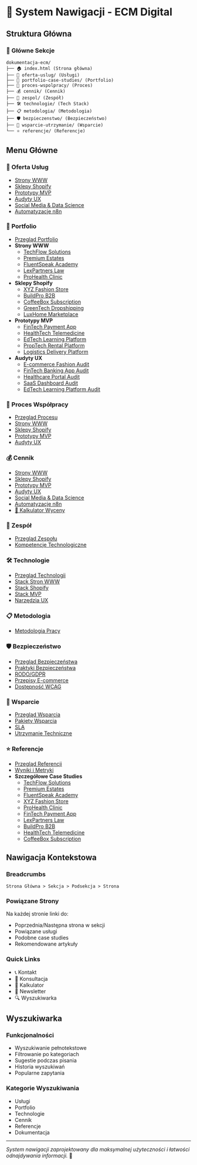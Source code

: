 # 🧭 System Nawigacji - ECM Digital

## Struktura Główna

### 📁 Główne Sekcje
```
dokumentacja-ecm/
├── 🏠 index.html (Strona główna)
├── 🎯 oferta-uslug/ (Usługi)
├── 📂 portfolio-case-studies/ (Portfolio)
├── 🔄 proces-wspolpracy/ (Proces)
├── 💰 cennik/ (Cennik)
├── 👥 zespol/ (Zespół)
├── 🛠️ technologie/ (Tech Stack)
├── 📋 metodologia/ (Metodologia)
├── 🛡️ bezpieczenstwo/ (Bezpieczeństwo)
├── 🔧 wsparcie-utrzymanie/ (Wsparcie)
└── ⭐ referencje/ (Referencje)
```

## Menu Główne

### 🎯 Oferta Usług
- [Strony WWW](oferta-uslug/strony-www/README.md)
- [Sklepy Shopify](oferta-uslug/sklepy-shopify/README.md)
- [Prototypy MVP](oferta-uslug/prototypy-mvp/README.md)
- [Audyty UX](oferta-uslug/audyty-ux/README.md)
- [Social Media & Data Science](oferta-uslug/social-media-data-science/README.md)
- [Automatyzacje n8n](oferta-uslug/automatyzacje-n8n/README.md)

### 📂 Portfolio
- [Przegląd Portfolio](portfolio-case-studies/README.md)
- **Strony WWW**
  - [TechFlow Solutions](portfolio-case-studies/www/techflow-solutions.md)
  - [Premium Estates](portfolio-case-studies/www/premium-estates.md)
  - [FluentSpeak Academy](portfolio-case-studies/www/fluentspeak-academy.md)
  - [LexPartners Law](portfolio-case-studies/www/lexpartners-law.md)
  - [ProHealth Clinic](portfolio-case-studies/www/prohealth-clinic.md)
- **Sklepy Shopify**
  - [XYZ Fashion Store](portfolio-case-studies/shopify/xyz-fashion-store.md)
  - [BuildPro B2B](portfolio-case-studies/shopify/buildpro-b2b.md)
  - [CoffeeBox Subscription](portfolio-case-studies/shopify/coffeebox-subscription.md)
  - [GreenTech Dropshipping](portfolio-case-studies/shopify/greentech-dropshipping.md)
  - [LuxHome Marketplace](portfolio-case-studies/shopify/luxhome-marketplace.md)
- **Prototypy MVP**
  - [FinTech Payment App](portfolio-case-studies/mvp/fintech-payment-app.md)
  - [HealthTech Telemedicine](portfolio-case-studies/mvp/healthtech-telemedicine.md)
  - [EdTech Learning Platform](portfolio-case-studies/mvp/edtech-learning-platform.md)
  - [PropTech Rental Platform](portfolio-case-studies/mvp/proptech-rental-platform.md)
  - [Logistics Delivery Platform](portfolio-case-studies/mvp/logistics-delivery-platform.md)
- **Audyty UX**
  - [E-commerce Fashion Audit](portfolio-case-studies/ux/ecommerce-fashion-audit.md)
  - [FinTech Banking App Audit](portfolio-case-studies/ux/fintech-banking-app-audit.md)
  - [Healthcare Portal Audit](portfolio-case-studies/ux/healthcare-portal-audit.md)
  - [SaaS Dashboard Audit](portfolio-case-studies/ux/saas-dashboard-audit.md)
  - [EdTech Learning Platform Audit](portfolio-case-studies/ux/edtech-learning-platform-audit.md)

### 🔄 Proces Współpracy
- [Przegląd Procesu](proces-wspolpracy/README.md)
- [Strony WWW](proces-wspolpracy/strony-www/README.md)
- [Sklepy Shopify](proces-wspolpracy/sklepy-shopify/README.md)
- [Prototypy MVP](proces-wspolpracy/prototypy-mvp/README.md)
- [Audyty UX](proces-wspolpracy/audyty-ux/README.md)

### 💰 Cennik
- [Strony WWW](cennik/strony-www.md)
- [Sklepy Shopify](cennik/sklepy-shopify.md)
- [Prototypy MVP](cennik/prototypy-mvp.md)
- [Audyty UX](cennik/audyty-ux.md)
- [Social Media & Data Science](cennik/social-media-data-science.md)
- [Automatyzacje n8n](cennik/automatyzacje-n8n.md)
- [🧮 Kalkulator Wyceny](cennik/kalkulator.html)

### 👥 Zespół
- [Przegląd Zespołu](zespol/README.md)
- [Kompetencje Technologiczne](zespol/kompetencje-technologiczne.md)

### 🛠️ Technologie
- [Przegląd Technologii](technologie/README.md)
- [Stack Stron WWW](technologie/stack-stron-www.md)
- [Stack Shopify](technologie/stack-shopify.md)
- [Stack MVP](technologie/stack-mvp.md)
- [Narzędzia UX](technologie/narzedzia-ux.md)

### 📋 Metodologia
- [Metodologia Pracy](metodologia/README.md)

### 🛡️ Bezpieczeństwo
- [Przegląd Bezpieczeństwa](bezpieczenstwo/README.md)
- [Praktyki Bezpieczeństwa](bezpieczenstwo/praktyki-bezpieczenstwa.md)
- [RODO/GDPR](bezpieczenstwo/rodo-gdpr.md)
- [Przepisy E-commerce](bezpieczenstwo/przepisy-ecommerce.md)
- [Dostępność WCAG](bezpieczenstwo/dostepnosc-wcag.md)

### 🔧 Wsparcie
- [Przegląd Wsparcia](wsparcie-utrzymanie/README.md)
- [Pakiety Wsparcia](wsparcie-utrzymanie/pakiety-wsparcia.md)
- [SLA](wsparcie-utrzymanie/sla.md)
- [Utrzymanie Techniczne](wsparcie-utrzymanie/utrzymanie-techniczne.md)

### ⭐ Referencje
- [Przegląd Referencji](referencje/README.md)
- [Wyniki i Metryki](referencje/wyniki-i-metryki.md)
- **Szczegółowe Case Studies**
  - [TechFlow Solutions](referencje/techflow-solutions.md)
  - [Premium Estates](referencje/premium-estates.md)
  - [FluentSpeak Academy](referencje/fluentspeak-academy.md)
  - [XYZ Fashion Store](referencje/xyz-fashion-store.md)
  - [ProHealth Clinic](referencje/prohealth-clinic.md)
  - [FinTech Payment App](referencje/fintech-payment-app.md)
  - [LexPartners Law](referencje/lexpartners-law.md)
  - [BuildPro B2B](referencje/buildpro-b2b.md)
  - [HealthTech Telemedicine](referencje/healthtech-telemedicine.md)
  - [CoffeeBox Subscription](referencje/coffeebox-subscription.md)

## Nawigacja Kontekstowa

### Breadcrumbs
```
Strona Główna > Sekcja > Podsekcja > Strona
```

### Powiązane Strony
Na każdej stronie linki do:
- Poprzednia/Następna strona w sekcji
- Powiązane usługi
- Podobne case studies
- Rekomendowane artykuły

### Quick Links
- 📞 Kontakt
- 💬 Konsultacja
- 🧮 Kalkulator
- 📧 Newsletter
- 🔍 Wyszukiwarka

## Wyszukiwarka

### Funkcjonalności
- Wyszukiwanie pełnotekstowe
- Filtrowanie po kategoriach
- Sugestie podczas pisania
- Historia wyszukiwań
- Popularne zapytania

### Kategorie Wyszukiwania
- Usługi
- Portfolio
- Technologie
- Cennik
- Referencje
- Dokumentacja

---

*System nawigacji zaprojektowany dla maksymalnej użyteczności i łatwości odnajdywania informacji.* 🧭